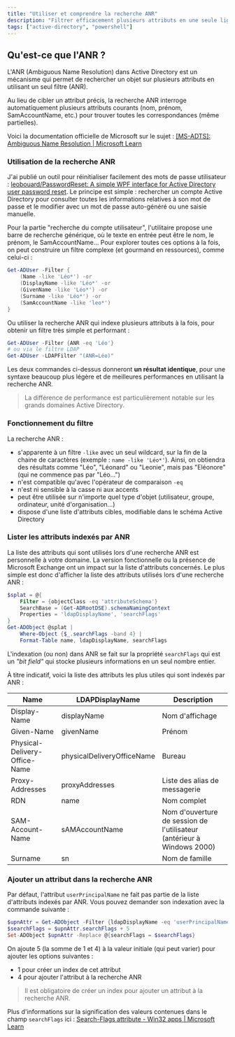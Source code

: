 ```yaml
---
title: "Utiliser et comprendre la recherche ANR"
description: "Filtrer efficacement plusieurs attributs en une seule ligne"
tags: ["active-directory", "powershell"]
---
```


## Qu'est-ce que l'ANR ?

L'ANR (Ambiguous Name Resolution) dans Active Directory est un mécanisme qui permet de rechercher un objet sur plusieurs attributs en utilisant un seul filtre (ANR).

Au lieu de cibler un attribut précis, la recherche ANR interroge automatiquement plusieurs attributs courants (nom, prénom, SamAccountName, etc.) pour trouver toutes les correspondances (même partielles).

Voici la documentation officielle de Microsoft sur le sujet : [\[MS-ADTS\]: Ambiguous Name Resolution \| Microsoft Learn](https://learn.microsoft.com/en-us/openspecs/windows_protocols/ms-adts/1a9177f4-0272-4ab8-aa22-3c3eafd39e4b)

### Utilisation de la recherche ANR

J'ai publié un outil pour réinitialiser facilement des mots de passe utilisateur : [leobouard/PasswordReset: A simple WPF interface for Active Directory user password reset](https://github.com/leobouard/PasswordReset). Le principe est simple : rechercher un compte Active Directory pour consulter toutes les informations relatives à son mot de passe et le modifier avec un mot de passe auto-généré ou une saisie manuelle.

Pour la partie "recherche du compte utilisateur", l'utilitaire propose une barre de recherche générique, où le texte en entrée peut être le nom, le prénom, le SamAccountName... Pour explorer toutes ces options à la fois, on peut construire un filtre complexe (et gourmand en ressources), comme celui-ci :

```powershell
Get-ADUser -Filter {
    (Name -like 'Léo*') -or
    (DisplayName -like 'Léo*' -or
    (GivenName -like 'Léo*') -or
    (Surname -like 'Léo*') -or
    (SamAccountName -like 'leo*')
}
```

Ou utiliser la recherche ANR qui indexe plusieurs attributs à la fois, pour obtenir un filtre très simple et performant :

```powershell
Get-ADUser -Filter {ANR -eq 'Léo'}
# ou via le filtre LDAP
Get-ADUser -LDAPFilter "(ANR=Léo)"
```

Les deux commandes ci-dessus donneront **un résultat identique**, pour une syntaxe beaucoup plus légère et de meilleures performances en utilisant la recherche ANR.

> La différence de performance est particulièrement notable sur les grands domaines Active Directory.

### Fonctionnement du filtre

La recherche ANR :

- s'apparente à un filtre `-like` avec un seul wildcard, sur la fin de la chaine de caractères (exemple : `name -like 'Léo*'`). Ainsi, on obtiendra des résultats comme "Léo", "Léonard" ou "Leonie", mais pas "Eléonore" (qui ne commence pas par "Léo...")
- n'est compatible qu'avec l'opérateur de comparaison `-eq`
- n'est ni sensible à la casse ni aux accents
- peut être utilisée sur n'importe quel type d'objet (utilisateur, groupe, ordinateur, unité d'organisation...)
- dispose d'une liste d'attributs cibles, modifiable dans le schéma Active Directory

### Lister les attributs indexés par ANR

La liste des attributs qui sont utilisés lors d'une recherche ANR est personnelle à votre domaine. La version fonctionnelle ou la présence de Microsoft Exchange ont un impact sur la liste d'attributs concernés. Le plus simple est donc d'afficher la liste des attributs utilisés lors d'une recherche ANR :

```powershell
$splat = @{
    Filter = {objectClass -eq 'attributeSchema'}
    SearchBase = (Get-ADRootDSE).schemaNamingContext
    Properties = 'ldapDisplayName', 'searchFlags'
}
Get-ADObject @splat |
    Where-Object {$_.searchFlags -band 4} |
    Format-Table name, ldapDisplayName, searchFlags
```

L'indexation (ou non) dans ANR se fait sur la propriété `searchFlags` qui est un *"bit field"* qui stocke plusieurs informations en un seul nombre entier.

À titre indicatif, voici la liste des attributs les plus utiles qui sont indexés par ANR :

Name | LDAPDisplayName | Description
---- | --------------- | -----------
Display-Name | displayName | Nom d'affichage
Given-Name | givenName | Prénom
Physical-Delivery-Office-Name | physicalDeliveryOfficeName | Bureau
Proxy-Addresses | proxyAddresses | Liste des alias de messagerie
RDN | name | Nom complet
SAM-Account-Name | sAMAccountName | Nom d'ouverture de session de l'utilisateur (antérieur à Windows 2000)
Surname | sn | Nom de famille

### Ajouter un attribut dans la recherche ANR

Par défaut, l'attribut `userPrincipalName` ne fait pas partie de la liste d'attributs indexés par ANR. Vous pouvez demander son indexation avec la commande suivante :

```powershell
$upnAttr = Get-ADObject -Filter {ldapDisplayName -eq 'userPrincipalName'} -SearchBase (Get-ADRootDSE).schemaNamingContext -Properties ldapDisplayName, searchFlags
$searchFlags = $upnAttr.searchFlags + 5
Set-ADObject $upnAttr -Replace @{searchFlags = $searchFlags}
```

On ajoute 5 (la somme de 1 et 4) à la valeur initiale (qui peut varier) pour ajouter les options suivantes :

- 1 pour créer un index de cet attribut
- 4 pour ajouter l'attribut à la recherche ANR

> Il est obligatoire de créer un index pour ajouter un attribut à la recherche ANR.

Plus d'informations sur la signification des valeurs contenues dans le champ `searchFlags` ici : [Search-Flags attribute - Win32 apps \| Microsoft Learn](https://learn.microsoft.com/en-us/windows/win32/adschema/a-searchflags#remarks)
